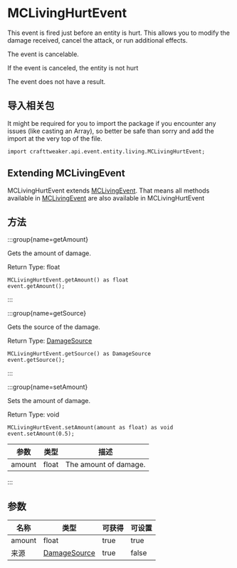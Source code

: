 # MCLivingHurtEvent

This event is fired just before an entity is hurt. This allows you to modify the damage received, cancel the attack, or run additional effects.

The event is cancelable.

If the event is canceled, the entity is not hurt

The event does not have a result.



## 导入相关包

It might be required for you to import the package if you encounter any issues (like casting an Array), so better be safe than sorry and add the import at the very top of the file.
```zenscript
import crafttweaker.api.event.entity.living.MCLivingHurtEvent;
```


## Extending MCLivingEvent

MCLivingHurtEvent extends [MCLivingEvent](/vanilla/api/event/entity/MCLivingEvent). That means all methods available in [MCLivingEvent](/vanilla/api/event/entity/MCLivingEvent) are also available in MCLivingHurtEvent

## 方法

:::group{name=getAmount}

Gets the amount of damage.

Return Type: float

```zenscript
MCLivingHurtEvent.getAmount() as float
event.getAmount();
```

:::

:::group{name=getSource}

Gets the source of the damage.

Return Type: [DamageSource](/vanilla/api/util/DamageSource)

```zenscript
MCLivingHurtEvent.getSource() as DamageSource
event.getSource();
```

:::

:::group{name=setAmount}

Sets the amount of damage.

Return Type: void

```zenscript
MCLivingHurtEvent.setAmount(amount as float) as void
event.setAmount(0.5);
```

| 参数     | 类型    | 描述                    |
| ------ | ----- | --------------------- |
| amount | float | The amount of damage. |


:::


## 参数

| 名称     | 类型                                             | 可获得  | 可设置   |
| ------ | ---------------------------------------------- | ---- | ----- |
| amount | float                                          | true | true  |
| 来源     | [DamageSource](/vanilla/api/util/DamageSource) | true | false |

